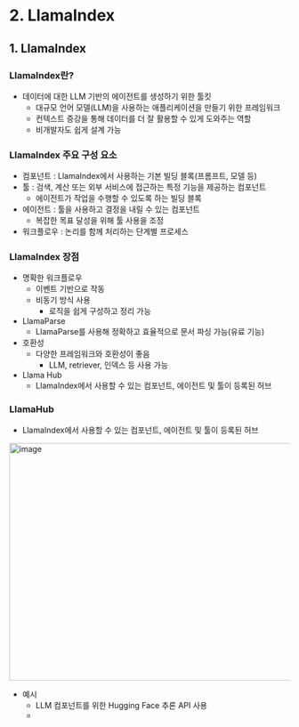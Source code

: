 # 2. LlamaIndex
## 1. LlamaIndex
### LlamaIndex란?
- 데이터에 대한 LLM 기반의 에이전트를 생성하기 위한 툴킷
  - 대규모 언어 모델(LLM)을 사용하는 애플리케이션을 만들기 위한 프레임워크
  - 컨텍스트 증강을 통해 데이터를 더 잘 활용할 수 있게 도와주는 역할
  - 비개발자도 쉽게 설계 가능

### LlamaIndex 주요 구성 요소
- 컴포넌트 : LlamaIndex에서 사용하는 기본 빌딩 블록(프롬프트, 모델 등)
- 툴 : 검색, 계산 또는 외부 서비스에 접근하는 특정 기능을 제공하는 컴포넌트
  - 에이전트가 작업을 수행할 수 있도록 하는 빌딩 블록
- 에이전트 : 툴을 사용하고 결정을 내릴 수 있는 컴포넌트
  - 복잡한 목표 달성을 위해 툴 사용을 조정
- 워크플로우 : 논리를 함께 처리하는 단계별 프로세스

### LlamaIndex 장점
- 명확한 워크플로우 
  - 이벤트 기반으로 작동
  - 비동기 방식 사용
    - 로직을 쉽게 구성하고 정리 가능
- LlamaParse
  - LlamaParse를 사용해 정확하고 효율적으로 문서 파싱 가능(유료 기능)
- 호환성
  - 다양한 프레임워크와 호환성이 좋음
    - LLM, retriever, 인덱스 등 사용 가능
- Llama Hub
  - LlamaIndex에서 사용할 수 있는 컴포넌트, 에이전트 및 툴이 등록된 허브

### LlamaHub
- LlamaIndex에서 사용할 수 있는 컴포넌트, 에이전트 및 툴이 등록된 허브

<img width="673" height="427" alt="image" src="https://github.com/user-attachments/assets/465033d9-99c1-4157-877a-4be11d94d25d" />

- 예시
  - LLM 컴포넌트를 위한 Hugging Face 추론 API 사용
  - 
